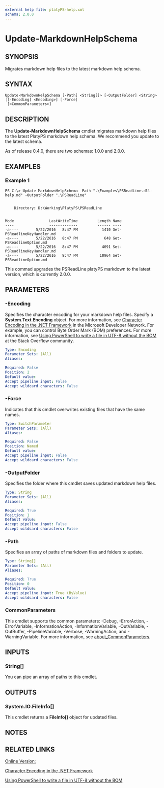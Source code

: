 ```yaml
---
external help file: platyPS-help.xml
schema: 2.0.0
---
```


# Update-MarkdownHelpSchema
## SYNOPSIS
Migrates markdown help files to the latest markdown help schema.
## SYNTAX

```
Update-MarkdownHelpSchema [-Path] <String[]> [-OutputFolder] <String> [[-Encoding] <Encoding>] [-Force]
 [<CommonParameters>]
```

## DESCRIPTION
The **Update-MarkdownHelpSchema** cmdlet migrates markdown help files to the latest PlatyPS markdown help schema. We recommend you update to the latest schema.

As of release 0.4.0, there are two schemas: 1.0.0 and 2.0.0.

## EXAMPLES

### Example 1
```
PS C:\> Update-MarkdownHelpSchema -Path ".\Examples\PSReadLine.dll-help.md" -OutputFolder ".\PSReadLine"


    Directory: D:\Working\PlatyPS\PSReadLine


Mode                LastWriteTime         Length Name
----                -------------         ------ ----
-a----        5/22/2016   8:47 PM           1410 Get-PSReadlineKeyHandler.md
-a----        5/22/2016   8:47 PM            648 Get-PSReadlineOption.md
-a----        5/22/2016   8:47 PM           4091 Set-PSReadlineKeyHandler.md
-a----        5/22/2016   8:47 PM          10964 Set-PSReadlineOption.md
```

This commad upgrades the PSReadLine platyPS markdown to the latest version, which is currently 2.0.0.
## PARAMETERS

### -Encoding
Specifies the character encoding for your markdown help files. Specify a **System.Text.Encoding** object. For more information, see [Character Encoding in the .NET Framework](https://msdn.microsoft.com/en-us/library/ms404377.aspx) in the Microsoft Developer Network. For example, you can control Byte Order Mark (BOM) preferences. For more information, see [Using PowerShell to write a file in UTF-8 without the BOM](http://stackoverflow.com/questions/5596982/using-powershell-to-write-a-file-in-utf-8-without-the-bom) at the Stack Overflow community.


```yaml
Type: Encoding
Parameter Sets: (All)
Aliases:

Required: False
Position: 2
Default value:
Accept pipeline input: False
Accept wildcard characters: False
```

### -Force
Indicates that this cmdlet overwrites existing files that have the same names.


```yaml
Type: SwitchParameter
Parameter Sets: (All)
Aliases:

Required: False
Position: Named
Default value:
Accept pipeline input: False
Accept wildcard characters: False
```

### -OutputFolder
Specifies the folder where this cmdlet saves updated markdown help files.


```yaml
Type: String
Parameter Sets: (All)
Aliases:

Required: True
Position: 1
Default value:
Accept pipeline input: False
Accept wildcard characters: False
```

### -Path
Specifies an array of paths of markdown files and folders to update.

```yaml
Type: String[]
Parameter Sets: (All)
Aliases:

Required: True
Position: 0
Default value:
Accept pipeline input: True (ByValue)
Accept wildcard characters: False
```

### CommonParameters
This cmdlet supports the common parameters: -Debug, -ErrorAction, -ErrorVariable, -InformationAction, -InformationVariable, -OutVariable, -OutBuffer, -PipelineVariable, -Verbose, -WarningAction, and -WarningVariable. For more information, see [about_CommonParameters](http://go.microsoft.com/fwlink/?LinkID=113216).
## INPUTS

### String[]
You can pipe an array of paths to this cmdlet.
## OUTPUTS

### System.IO.FileInfo[]
This cmdlet returns a **FileInfo[]** object for updated files.
## NOTES

## RELATED LINKS

[Online Version:](https://github.com/PowerShell/platyPS/blob/master/docs/Update-MarkdownHelpSchema.md)

[Character Encoding in the .NET Framework](https://msdn.microsoft.com/en-us/library/ms404377.aspx)

[Using PowerShell to write a file in UTF-8 without the BOM](http://stackoverflow.com/questions/5596982/using-powershell-to-write-a-file-in-utf-8-without-the-bom)
